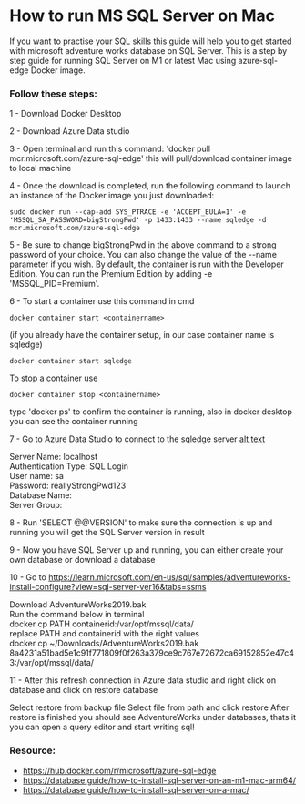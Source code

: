 # How to run MS SQL Server on Mac

If you want to practise your SQL skills this guide will help you to get started with microsoft adventure works database on SQL Server.
This is a step by step guide for running SQL Server on M1 or latest Mac using azure-sql-edge Docker image.

### Follow these steps:

1 - Download Docker Desktop

2 - Download Azure Data studio

3 - Open terminal and run this command: 'docker pull mcr.microsoft.com/azure-sql-edge' this will pull/download container image to local machine

4 - Once the download is completed, run the following command to launch an instance of the Docker image you just downloaded: 
    
    sudo docker run --cap-add SYS_PTRACE -e 'ACCEPT_EULA=1' -e 'MSSQL_SA_PASSWORD=bigStrongPwd' -p 1433:1433 --name sqledge -d mcr.microsoft.com/azure-sql-edge
    

5 - Be sure to change bigStrongPwd in the above command to a strong password of your choice. You can also change the value of the --name parameter if you wish.
    By default, the container is run with the Developer Edition. You can run the Premium Edition by adding -e 'MSSQL_PID=Premium'.

6 - To start a container use this command in cmd 
    
    
    docker container start <containername>
     
    
(if you already have the container setup, in our case container name is sqledge) 

    
    docker container start sqledge
    

To stop a container use 
    
    
    docker container stop <containername>
    

type 'docker ps' to confirm the container is running, also in docker desktop you can see the container running

7 - Go to Azure Data Studio to connect to the sqledge server [alt text](image.png)

Server Name: localhost <br>
Authentication Type: SQL Login <br>
User name: sa <br>
Password: reallyStrongPwd123 <br>
Database Name: <default> <br>
Server Group: <default> <br>

8 - Run 'SELECT @@VERSION' to make sure the connection is up and running you will get the SQL Server version in result

9 - Now you have SQL Server up and running, you can either create your own database or download a database

10 - Go to https://learn.microsoft.com/en-us/sql/samples/adventureworks-install-configure?view=sql-server-ver16&tabs=ssms 

Download AdventureWorks2019.bak <br>
Run the command below in terminal <br>
docker cp PATH containerid:/var/opt/mssql/data/<br>
replace PATH and containerid with the right values<br>
docker cp ~/Downloads/AdventureWorks2019.bak 8a4231a51bad5e1c91f771809f0f263a379ce9c767e72672ca69152852e47c43:/var/opt/mssql/data/<br>

11 - After this refresh connection in Azure data studio and right click on database and click on restore database

Select restore from backup file
Select file from path and click restore
After restore is finished you should see AdventureWorks under databases, thats it you can open a query editor and start writing sql!

### Resource:
-  https://hub.docker.com/r/microsoft/azure-sql-edge
-  https://database.guide/how-to-install-sql-server-on-an-m1-mac-arm64/
-  https://database.guide/how-to-install-sql-server-on-a-mac/
